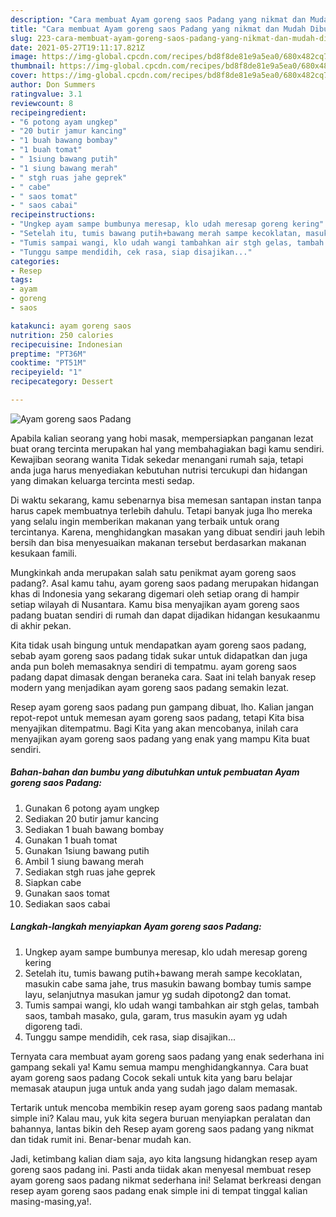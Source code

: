 ```yaml
---
description: "Cara membuat Ayam goreng saos Padang yang nikmat dan Mudah Dibuat"
title: "Cara membuat Ayam goreng saos Padang yang nikmat dan Mudah Dibuat"
slug: 223-cara-membuat-ayam-goreng-saos-padang-yang-nikmat-dan-mudah-dibuat
date: 2021-05-27T19:11:17.821Z
image: https://img-global.cpcdn.com/recipes/bd8f8de81e9a5ea0/680x482cq70/ayam-goreng-saos-padang-foto-resep-utama.jpg
thumbnail: https://img-global.cpcdn.com/recipes/bd8f8de81e9a5ea0/680x482cq70/ayam-goreng-saos-padang-foto-resep-utama.jpg
cover: https://img-global.cpcdn.com/recipes/bd8f8de81e9a5ea0/680x482cq70/ayam-goreng-saos-padang-foto-resep-utama.jpg
author: Don Summers
ratingvalue: 3.1
reviewcount: 8
recipeingredient:
- "6 potong ayam ungkep"
- "20 butir jamur kancing"
- "1 buah bawang bombay"
- "1 buah tomat"
- " 1siung bawang putih"
- "1 siung bawang merah"
- " stgh ruas jahe geprek"
- " cabe"
- " saos tomat"
- " saos cabai"
recipeinstructions:
- "Ungkep ayam sampe bumbunya meresap, klo udah meresap goreng kering"
- "Setelah itu, tumis bawang putih+bawang merah sampe kecoklatan, masukin cabe sama jahe, trus masukin bawang bombay tumis sampe layu, selanjutnya masukan jamur yg sudah dipotong2 dan tomat."
- "Tumis sampai wangi, klo udah wangi tambahkan air stgh gelas, tambah saos, tambah masako, gula, garam, trus masukin ayam yg udah digoreng tadi."
- "Tunggu sampe mendidih, cek rasa, siap disajikan..."
categories:
- Resep
tags:
- ayam
- goreng
- saos

katakunci: ayam goreng saos 
nutrition: 250 calories
recipecuisine: Indonesian
preptime: "PT36M"
cooktime: "PT51M"
recipeyield: "1"
recipecategory: Dessert

---
```



![Ayam goreng saos Padang](https://img-global.cpcdn.com/recipes/bd8f8de81e9a5ea0/680x482cq70/ayam-goreng-saos-padang-foto-resep-utama.jpg)

Apabila kalian seorang yang hobi masak, mempersiapkan panganan lezat buat orang tercinta merupakan hal yang membahagiakan bagi kamu sendiri. Kewajiban seorang  wanita Tidak sekedar menangani rumah saja, tetapi anda juga harus menyediakan kebutuhan nutrisi tercukupi dan hidangan yang dimakan keluarga tercinta mesti sedap.

Di waktu  sekarang, kamu sebenarnya bisa memesan santapan instan tanpa harus capek membuatnya terlebih dahulu. Tetapi banyak juga lho mereka yang selalu ingin memberikan makanan yang terbaik untuk orang tercintanya. Karena, menghidangkan masakan yang dibuat sendiri jauh lebih bersih dan bisa menyesuaikan makanan tersebut berdasarkan makanan kesukaan famili. 



Mungkinkah anda merupakan salah satu penikmat ayam goreng saos padang?. Asal kamu tahu, ayam goreng saos padang merupakan hidangan khas di Indonesia yang sekarang digemari oleh setiap orang di hampir setiap wilayah di Nusantara. Kamu bisa menyajikan ayam goreng saos padang buatan sendiri di rumah dan dapat dijadikan hidangan kesukaanmu di akhir pekan.

Kita tidak usah bingung untuk mendapatkan ayam goreng saos padang, sebab ayam goreng saos padang tidak sukar untuk didapatkan dan juga anda pun boleh memasaknya sendiri di tempatmu. ayam goreng saos padang dapat dimasak dengan beraneka cara. Saat ini telah banyak resep modern yang menjadikan ayam goreng saos padang semakin lezat.

Resep ayam goreng saos padang pun gampang dibuat, lho. Kalian jangan repot-repot untuk memesan ayam goreng saos padang, tetapi Kita bisa menyajikan ditempatmu. Bagi Kita yang akan mencobanya, inilah cara menyajikan ayam goreng saos padang yang enak yang mampu Kita buat sendiri.

<!--inarticleads1-->

##### Bahan-bahan dan bumbu yang dibutuhkan untuk pembuatan Ayam goreng saos Padang:

1. Gunakan 6 potong ayam ungkep
1. Sediakan 20 butir jamur kancing
1. Sediakan 1 buah bawang bombay
1. Gunakan 1 buah tomat
1. Gunakan  1siung bawang putih
1. Ambil 1 siung bawang merah
1. Sediakan  stgh ruas jahe geprek
1. Siapkan  cabe
1. Gunakan  saos tomat
1. Sediakan  saos cabai




<!--inarticleads2-->

##### Langkah-langkah menyiapkan Ayam goreng saos Padang:

1. Ungkep ayam sampe bumbunya meresap, klo udah meresap goreng kering
1. Setelah itu, tumis bawang putih+bawang merah sampe kecoklatan, masukin cabe sama jahe, trus masukin bawang bombay tumis sampe layu, selanjutnya masukan jamur yg sudah dipotong2 dan tomat.
1. Tumis sampai wangi, klo udah wangi tambahkan air stgh gelas, tambah saos, tambah masako, gula, garam, trus masukin ayam yg udah digoreng tadi.
1. Tunggu sampe mendidih, cek rasa, siap disajikan...




Ternyata cara membuat ayam goreng saos padang yang enak sederhana ini gampang sekali ya! Kamu semua mampu menghidangkannya. Cara buat ayam goreng saos padang Cocok sekali untuk kita yang baru belajar memasak ataupun juga untuk anda yang sudah jago dalam memasak.

Tertarik untuk mencoba membikin resep ayam goreng saos padang mantab simple ini? Kalau mau, yuk kita segera buruan menyiapkan peralatan dan bahannya, lantas bikin deh Resep ayam goreng saos padang yang nikmat dan tidak rumit ini. Benar-benar mudah kan. 

Jadi, ketimbang kalian diam saja, ayo kita langsung hidangkan resep ayam goreng saos padang ini. Pasti anda tiidak akan menyesal membuat resep ayam goreng saos padang nikmat sederhana ini! Selamat berkreasi dengan resep ayam goreng saos padang enak simple ini di tempat tinggal kalian masing-masing,ya!.

